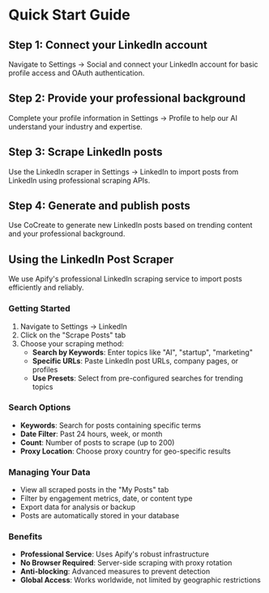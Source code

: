 # Quick Start Guide

## Step 1: Connect your LinkedIn account
Navigate to Settings → Social and connect your LinkedIn account for basic profile access and OAuth authentication.

## Step 2: Provide your professional background
Complete your profile information in Settings → Profile to help our AI understand your industry and expertise.

## Step 3: Scrape LinkedIn posts
Use the LinkedIn scraper in Settings → LinkedIn to import posts from LinkedIn using professional scraping APIs.

## Step 4: Generate and publish posts
Use CoCreate to generate new LinkedIn posts based on trending content and your professional background.

## Using the LinkedIn Post Scraper

We use Apify's professional LinkedIn scraping service to import posts efficiently and reliably.

### Getting Started

1. Navigate to Settings → LinkedIn
2. Click on the "Scrape Posts" tab
3. Choose your scraping method:
   - **Search by Keywords**: Enter topics like "AI", "startup", "marketing"
   - **Specific URLs**: Paste LinkedIn post URLs, company pages, or profiles
   - **Use Presets**: Select from pre-configured searches for trending topics

### Search Options

- **Keywords**: Search for posts containing specific terms
- **Date Filter**: Past 24 hours, week, or month
- **Count**: Number of posts to scrape (up to 200)
- **Proxy Location**: Choose proxy country for geo-specific results

### Managing Your Data

- View all scraped posts in the "My Posts" tab
- Filter by engagement metrics, date, or content type
- Export data for analysis or backup
- Posts are automatically stored in your database

### Benefits

- **Professional Service**: Uses Apify's robust infrastructure
- **No Browser Required**: Server-side scraping with proxy rotation
- **Anti-blocking**: Advanced measures to prevent detection
- **Global Access**: Works worldwide, not limited by geographic restrictions